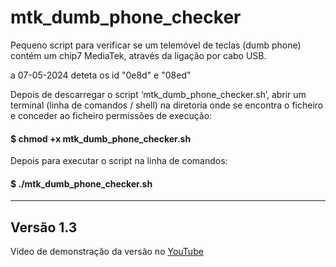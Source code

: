 # mtk_dumb_phone_checker
Pequeno script para verificar se um telemóvel de teclas (dumb phone) contém um chip7 MediaTek, através da ligação por cabo USB.

a 07-05-2024 deteta os id "0e8d" e "08ed"

Depois de descarregar o script ‘mtk_dumb_phone_checker.sh’, abrir um terminal (linha de comandos / shell) na diretoria onde se encontra o ficheiro e conceder ao ficheiro permissões de execução:

#### $ chmod +x mtk_dumb_phone_checker.sh

Depois para executar o script na linha de comandos:

#### $ ./mtk_dumb_phone_checker.sh

--------------------------------------------------------------------------------------------------------------------------------------------------------------------------------------------------

## Versão 1.3
Video de demonstração da versão no [YouTube](https://youtu.be/1vFii-k6Z5A)



